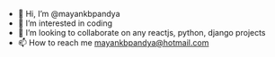 - 👋 Hi, I’m @mayankbpandya
- 👀 I’m interested in coding
- 💞️ I’m looking to collaborate on any reactjs, python, django projects
- 📫 How to reach me mayankbpandya@hotmail.com

<!---
mayankbpandya/mayankbpandya is a ✨ special ✨ repository because its `README.md` (this file) appears on your GitHub profile.
You can click the Preview link to take a look at your changes.
--->
